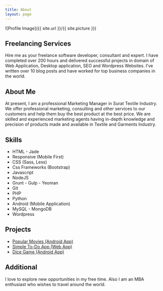 ```yaml
---
title: About
layout: page
---
```

![Profile Image]({{ site.url }}/{{ site.picture }})

<h2>Freelancing Services</h2>

<p>Hire me as your freelance software developer, consultant and expert. I have completed over 200 hours and delivered successful projects in domain of Web Application, Desktop application, SEO and Wordpress Websites. I’ve written over 10 blog posts and have worked for top business companies in the world.</p>

<h2>About Me</h2>

<p>At present, I am a professional Marketing Manager in Surat Textile Industry. We offer professional  marketing, consulting and other services to our customers and help them buy the best product at the best price. We are skilled and experienced marketing agents having in-depth knowledge and precision of products made and available in Textile and Garments Industry.</p>

<h2>Skills</h2>

<ul class="skill-list">
	<li>HTML - Jade</li>
	<li>Responsive (Mobile First)</li>
	<li>CSS (Sass, Less)</li>
	<li>Css Frameworks (Bootstrap)</li>
	<li>Javascript</li>
	<li>NodeJS</li>
	<li>Grunt - Gulp - Yeoman</li>
	<li>Git</li>
	<li>PHP</li>
	<li>Python</li>
	<li>Android (Mobile Application)</li>
	<li>MySQL - MongoDB</li>
	<li>Wordpress</li>
</ul>

<h2>Projects</h2>

<ul>
	<li><a href="https://github.com/jainnakki/udacity-popular-movies">Popular Movies (Android App)</a></li>
	<li><a href="https://github.com/jainnakki/simple-todos">Simple To-Do App (Web App)</a></li>
	<li><a href="https://github.com/jainnakki/DiceGame">Dice Game (Android App)</a></li>
</ul>

<h2>Additional</h2>

<p>I love to explore new opportunities in my free time. Also I am an MBA enthusiast who wishes to travel around the world.
</p>